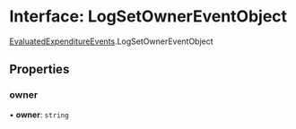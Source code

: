 # Interface: LogSetOwnerEventObject

[EvaluatedExpenditureEvents](../modules/EvaluatedExpenditureEvents.md).LogSetOwnerEventObject

## Properties

### owner

• **owner**: `string`
